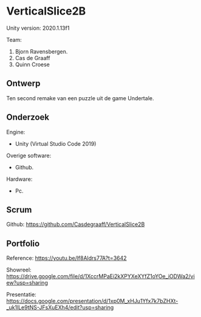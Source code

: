 # VerticalSlice2B
Unity version: 2020.1.13f1

Team:
1. Bjorn Ravensbergen.
2. Cas de Graaff
3. Quinn Croese

## Ontwerp
Ten second remake van een puzzle uit de game Undertale.

## Onderzoek
Engine:
- Unity (Virtual Studio Code 2019)

Overige software:
- Github.

Hardware:
- Pc.

## Scrum
Github: https://github.com/Casdegraaff/VerticalSlice2B 

## Portfolio
Reference: https://youtu.be/lf8Aldrs77A?t=3642

Showreel: https://drive.google.com/file/d/1XccrMPaEi2kXPYXeXYfZ1oYOe_iODWa2/view?usp=sharing

Presentatie: https://docs.google.com/presentation/d/1xp0M_xHJu1Yfx7k7bZHXt-_uk1lLe9tNS-JFsXuEXh4/edit?usp=sharing
